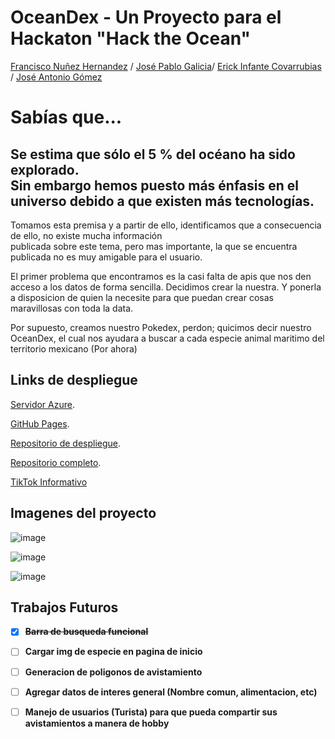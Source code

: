 # OceanDex - Un Proyecto para el Hackaton "Hack the Ocean"

[Francisco Nuñez Hernandez](https://github.com/FranciscoNunezH) / [José Pablo Galicia](https://github.com/Jose-Galicia)/ [Erick Infante Covarrubias](https://github.com/ErickInCo) / [José Antonio Gómez](https://github.com/JosAnGoCa)


<h1>Sabías que...</h1>
<h2>Se estima que sólo el 5 % del océano ha sido explorado. <br>
Sin embargo hemos puesto más énfasis en el universo debido a que existen más tecnologías. </h2>

Tomamos esta premisa y a partir de ello, identificamos que a consecuencia de ello, no existe mucha información <br>
publicada sobre este tema, pero mas importante, la que se encuentra publicada no es muy amigable para el usuario. <br>

El primer problema que encontramos es la casi falta de apis que nos den acceso a los datos de forma sencilla.
Decidimos crear la nuestra. Y ponerla a disposicion de quien la necesite para que puedan crear cosas maravillosas
con toda la data.

Por supuesto, creamos nuestro Pokedex, perdon; quicimos decir nuestro OceanDex, el cual nos ayudara a buscar a cada
especie animal maritimo del territorio mexicano (Por ahora)

## Links de despliegue
[Servidor Azure](https://white-coast-009d0ff10.1.azurestaticapps.net).

[GitHub Pages](https://erickinco.github.io/OceanDexFront/).

[Repositorio de despliegue](https://github.com/ErickInCo/OceanDexFront).

[Repositorio completo](https://github.com/FranciscoNunezH/OceanDex).

[TikTok Informativo]()

## Imagenes del proyecto


![image](https://user-images.githubusercontent.com/89151289/168511793-18ca1d93-6e79-450b-ae7d-9b84c0e5cf33.png)

![image](https://user-images.githubusercontent.com/89151289/168511873-9c20fdaf-0ccd-47b5-9aac-10e583921209.png)

![image](https://user-images.githubusercontent.com/89151289/168511745-31d007a6-bfc5-478b-97af-385bfc2cea51.png)


## Trabajos Futuros
- [x] **~~Barra de busqueda funcional~~**
- [ ] **Cargar img de especie en pagina de inicio**
- [ ] **Generacion de poligonos de avistamiento**
- [ ] **Agregar datos de interes general (Nombre comun, alimentacion, etc)**
- [ ] **Manejo de usuarios (Turista) para que pueda compartir sus avistamientos a manera de hobby**


